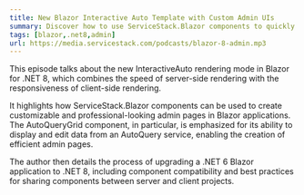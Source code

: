 ```yaml
---
title: New Blazor Interactive Auto Template with Custom Admin UIs
summary: Discover how to use ServiceStack.Blazor components to quickly create customizable and professional-looking admin pages in a Blazor application
tags: [blazor,.net8,admin]
url: https://media.servicestack.com/podcasts/blazor-8-admin.mp3
---
```


This episode talks about the new InteractiveAuto rendering mode in Blazor for .NET 8, which combines 
the speed of server-side rendering with the responsiveness of client-side rendering. 

It highlights how ServiceStack.Blazor components can be used to create customizable and 
professional-looking admin pages in Blazor applications. The AutoQueryGrid component, 
in particular, is emphasized for its ability to display and edit data from an AutoQuery service, 
enabling the creation of efficient admin pages. 

The author then details the process of upgrading a .NET 6 Blazor application to .NET 8, 
including component compatibility and best practices for sharing components between server 
and client projects. 
